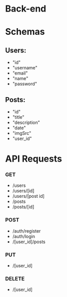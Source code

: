 # Back-end

# Schemas

## Users:
* "id"
* "username"
* "email"
* "name"
* "password"

## Posts:
* "id"
* "title"
* "description"
* "date"
* "imgSrc"
* "user_id"

# API Requests

### GET
* /users
* /users/[id]
* /users/[post id]
* /posts
* /posts/[id]

### POST
* /auth/register
* /auth/login
* /[user_id]/posts

### PUT
* /[user_id]

### DELETE
* /[user_id]
